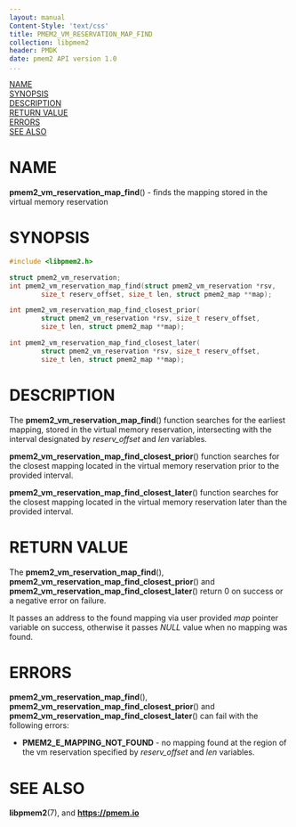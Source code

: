 ```yaml
---
layout: manual
Content-Style: 'text/css'
title: PMEM2_VM_RESERVATION_MAP_FIND
collection: libpmem2
header: PMDK
date: pmem2 API version 1.0
...
```


[comment]: <> (SPDX-License-Identifier: BSD-3-Clause)
[comment]: <> (Copyright 2021, Intel Corporation)

[comment]: <> (pmem2_vm_reservation_map_find.3 -- man page for libpmem2 pmem2_vm_reservation_map_find operation)

[NAME](#name)<br />
[SYNOPSIS](#synopsis)<br />
[DESCRIPTION](#description)<br />
[RETURN VALUE](#return-value)<br />
[ERRORS](#errors)<br />
[SEE ALSO](#see-also)<br />

# NAME #

**pmem2_vm_reservation_map_find**() - finds the mapping stored in the virtual
memory reservation

# SYNOPSIS #

```c
#include <libpmem2.h>

struct pmem2_vm_reservation;
int pmem2_vm_reservation_map_find(struct pmem2_vm_reservation *rsv,
		size_t reserv_offset, size_t len, struct pmem2_map **map);

int pmem2_vm_reservation_map_find_closest_prior(
		struct pmem2_vm_reservation *rsv, size_t reserv_offset,
		size_t len, struct pmem2_map **map);

int pmem2_vm_reservation_map_find_closest_later(
		struct pmem2_vm_reservation *rsv, size_t reserv_offset,
		size_t len, struct pmem2_map **map);
```

# DESCRIPTION #

The **pmem2_vm_reservation_map_find**() function searches for the earliest mapping,
stored in the virtual memory reservation, intersecting with the interval designated
by *reserv_offset* and *len* variables.

**pmem2_vm_reservation_map_find_closest_prior**() function searches for the closest
mapping located in the virtual memory reservation prior to the provided interval.

**pmem2_vm_reservation_map_find_closest_later**() function searches for the closest
mapping located in the virtual memory reservation later than the provided interval.

# RETURN VALUE #

The **pmem2_vm_reservation_map_find**(), **pmem2_vm_reservation_map_find_closest_prior**()
and **pmem2_vm_reservation_map_find_closest_later**()  return 0 on success or a negative error on failure.

It passes an address to the found mapping via user provided *map* pointer variable
on success, otherwise it passes *NULL* value when no mapping was found.

# ERRORS #

**pmem2_vm_reservation_map_find**(), **pmem2_vm_reservation_map_find_closest_prior**()
and **pmem2_vm_reservation_map_find_closest_later**() can fail with the following errors:

- **PMEM2_E_MAPPING_NOT_FOUND** - no mapping found at the region of the vm reservation
specified by *reserv_offset* and *len* variables.

# SEE ALSO #

**libpmem2**(7), and **<https://pmem.io>**
